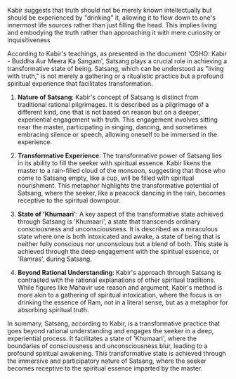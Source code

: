 
Kabir suggests that truth should not be merely known intellectually but should be experienced by "drinking" it, allowing it to flow down to one's innermost life sources rather than just filling the head. This implies living and embodying the truth rather than approaching it with mere curiosity or inquisitiveness














According to Kabir's teachings, as presented in the document 'OSHO: Kabir - Buddha Aur Meera Ka Sangam', Satsang plays a crucial role in achieving a transformative state of being. Satsang, which can be understood as "living with truth," is not merely a gathering or a ritualistic practice but a profound spiritual experience that facilitates transformation.

1. **Nature of Satsang**: Kabir's concept of Satsang is distinct from traditional rational pilgrimages. It is described as a pilgrimage of a different kind, one that is not based on reason but on a deeper, experiential engagement with truth. This engagement involves sitting near the master, participating in singing, dancing, and sometimes embracing silence or speech, allowing oneself to be immersed in the experience.

2. **Transformative Experience**: The transformative power of Satsang lies in its ability to fill the seeker with spiritual essence. Kabir likens the master to a rain-filled cloud of the monsoon, suggesting that those who come to Satsang empty, like a cup, will be filled with spiritual nourishment. This metaphor highlights the transformative potential of Satsang, where the seeker, like a peacock dancing in the rain, becomes receptive to the spiritual downpour.

3. **State of 'Khumaari'**: A key aspect of the transformative state achieved through Satsang is 'Khumaari', a state that transcends ordinary consciousness and unconsciousness. It is described as a miraculous state where one is both intoxicated and awake, a state of being that is neither fully conscious nor unconscious but a blend of both. This state is achieved through the deep engagement with the spiritual essence, or 'Ramras', during Satsang.

4. **Beyond Rational Understanding**: Kabir's approach through Satsang is contrasted with the rational explanations of other spiritual traditions. While figures like Mahavir use reason and argument, Kabir's method is more akin to a gathering of spiritual intoxication, where the focus is on drinking the essence of Ram, not in a literal sense, but as a metaphor for absorbing spiritual truth.

In summary, Satsang, according to Kabir, is a transformative practice that goes beyond rational understanding and engages the seeker in a deep, experiential process. It facilitates a state of 'Khumaari', where the boundaries of consciousness and unconsciousness blur, leading to a profound spiritual awakening. This transformative state is achieved through the immersive and participatory nature of Satsang, where the seeker becomes receptive to the spiritual essence imparted by the master.
